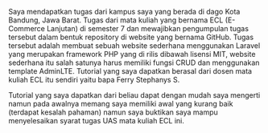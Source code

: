 Saya mendapatkan tugas dari kampus saya yang berada di dago Kota Bandung, Jawa Barat. Tugas dari mata kuliah yang bernama ECL (E-Commerce Lanjutan) di semester 7 dan mewajibkan pengumpulan tugas tersebut dalam bentuk repository di website yang bernama GitHub. Tugas tersebut adalah membuat sebuah website sederhana menggunakan Laravel yang merupakan framework PHP yang di rilis dibawah lisensi MIT, website sederhana itu salah satunya harus memiliki fungsi CRUD dan menggunakan template AdminLTE. Tutorial yang saya dapatkan berasal dari dosen mata kuliah ECL itu sendiri yaitu bapa Ferry Stephanys S.

Tutorial yang saya dapatkan dari beliau dapat dengan mudah saya mengerti namun pada awalnya memang saya memiliki awal yang kurang baik (terdapat kesalah pahaman) namun saya buktikan saya mampu menyelesaikan syarat tugas UAS mata kuliah ECL ini.
